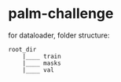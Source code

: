 # palm-challenge

for dataloader, folder structure: 

```
root_dir
	|____ train 
	|____ masks 
	|____ val 
```
